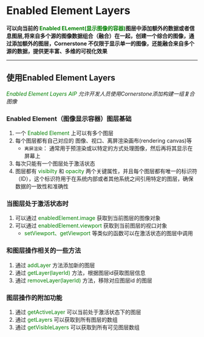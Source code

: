 # Enabled Element Layers
**可以向当前的 <font color=green>Enabled ELement(显示图像的容器)</font>图层中添加额外的数据或者信息图层,将来自多个源的图像数据组合（融合）在一起，创建一个综合的图像，通过添加额外的图层，Cornerstone 不仅限于显示单一的图像，还能融合来自多个源的数据，提供更丰富、多维的可视化效果**

***

## 使用Enabled Element Layers
*<font color=green>Enabled Element Layers AIP</font> 允许开发人员使用Cornerstone添加构建一组复合图像*

### Enabled Element（图像显示容器）图层基础
1. 一个 <font color=green>Enabled Element</font> 上可以有多个图层
2. 每个图层都有自己对应的 图像、视口、离屏渲染画布(rendering canvas)等
    * `离屏渲染`： 通常用于预渲染或以特定的方式处理图像，然后再将其显示在屏幕上
3. 每次只能有一个图层处于激活状态
4. 图层都有 <font color=green>visibilty</font> 和 <font color=green>opacity</font> 两个关键属性，并且每个图层都有唯一的标识符（ID），这个标识符用于在系统内部或者其他系统之间引用特定的图层，确保数据的一致性和准确性

### 当图层处于激活状态时
1. 可以通过 <font color=green>enabledElement.image</font> 获取到当前图层的图像对象
2. 可以通过 <font color=green>enabledElement.viewport</font> 获取到当前图层的视口对象
    * <font color=green>setViewport、getViewport</font> 等类似的函数可以在激活状态的图层中调用

### 和图层操作相关的一些方法
1. 通过 <font color=green>addLayer</font> 方法添加新的图层
2. 通过 <font color=green>getLayer(layerId)</font> 方法，根据图层id获取图层信息
3. 通过 <font color=green>removeLayer(layerId)</font> 方法，移除对应图层id 的图层

### 图层操作的附加功能
1. 通过 <font color=green>getActiveLayer</font> 可以当前处于激活状态下的图层
2. 通过 <font color=green>getLayers</font> 可以获取到所有图层的数组
3. 通过 <font color=green>getVisibleLayers</font> 可以获取到所有可见图层数组

